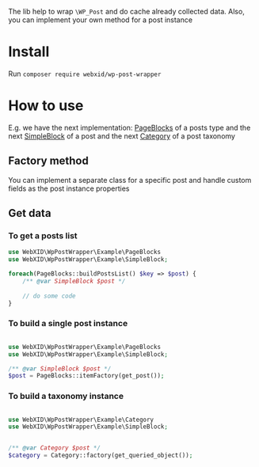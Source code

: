 The lib help to wrap `\WP_Post` and do cache already collected data. Also, you can implement your own method for a post instance 

# Install

Run `composer require webxid/wp-post-wrapper`

# How to use

E.g. 
we have the next implementation: [PageBlocks](./examples/PageBlocks.php) of a posts type
and the next [SimpleBlock](./examples/SimpleBlock.php) of a post
and the next [Category](./examples/Category.php) of a post taxonomy

## Factory method

You can implement a separate class for a specific post and handle custom fields as the post instance properties

## Get data

### To get a posts list

```php
use WebXID\WpPostWrapper\Example\PageBlocks
use WebXID\WpPostWrapper\Example\SimpleBlock;

foreach(PageBlocks::buildPostsList() $key => $post) {
    /** @var SimpleBlock $post */
    
    // do some code
}

```

### To build a single post instance

```php

use WebXID\WpPostWrapper\Example\PageBlocks
use WebXID\WpPostWrapper\Example\SimpleBlock;

/** @var SimpleBlock $post */
$post = PageBlocks::itemFactory(get_post());

```

### To build a taxonomy instance

```php

use WebXID\WpPostWrapper\Example\Category
use WebXID\WpPostWrapper\Example\SimpleBlock;


/** @var Category $post */
$category = Category::factory(get_queried_object());

```
